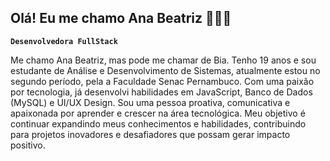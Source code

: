 ## Olá! Eu me chamo Ana Beatriz 👩🏻‍💻 

**`Desenvolvedora FullStack`**

Me chamo Ana Beatriz, mas pode me chamar de Bia. Tenho 19 anos e sou estudante de Análise e Desenvolvimento de Sistemas, atualmente estou no segundo período, pela a Faculdade Senac Pernambuco. Com uma paixão por tecnologia, já desenvolvi habilidades em JavaScript, Banco de Dados (MySQL) e UI/UX Design. Sou uma pessoa proativa, comunicativa e apaixonada por aprender e crescer na área tecnológica. Meu objetivo é continuar expandindo meus conhecimentos e habilidades, contribuindo para projetos inovadores e desafiadores que possam gerar impacto positivo.

